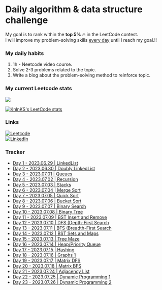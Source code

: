 # Daily algorithm & data structure challenge

My goal is to rank within the **top 5%** :fire: in the LeetCode contest.<br>
I will improve my problem-solving skills <ins>every day</ins> until I reach my goal.:bangbang:



### My daily habits
1. 1h - Neetcode video course.
2. Solve 2-3 problems related to the topic.
3. Write a blog about the problem-solving method to reinforce topic.

### My current Leetcode stats
![](https://badges.peiyuan.ch/leetcode/sorry_but_im_monster/ranking)


[![KnlnKS's LeetCode stats](https://leetcode-stats-six.vercel.app/api?username=sorry_but_im_monster&theme=dark)](https://leetcode.com/sorry_but_im_monster/)
   

### Links
[![Leetcode](https://img.shields.io/badge/-LeetCode-FFA116?style=for-the-badge&logo=LeetCode&logoColor=black)](https://leetcode.com/sorry_but_im_monster/) <br>
[![LinkedIn](https://img.shields.io/badge/LinkedIn-0077B5?style=for-the-badge&logo=linkedin&logoColor=white)](https://www.linkedin.com/in/alisherka7/) 


### Tracker
* <a href="https://github.com/Alisherka7/daily_challange_algorithm/tree/main/challenge/day1">Day 1 - 2023.06.29 | LinkedList</a>
* <a href="https://github.com/Alisherka7/daily_challange_algorithm/tree/main/challenge/day2">Day 2 - 2023.06.30 | Doubly LinkedList</a>
* <a href="https://github.com/Alisherka7/daily_challange_algorithm/tree/main/challenge/day3">Day 3 - 2023.07.01 | Queues</a>
* <a href="https://github.com/Alisherka7/daily_challange_algorithm/tree/main/challenge/day4">Day 4 - 2023.07.02 | Recursion</a>
* <a href="https://github.com/Alisherka7/daily_challange_algorithm/tree/main/challenge/day5">Day 5 - 2023.07.03 | Stacks</a>
* <a href="https://github.com/Alisherka7/daily_challange_algorithm/tree/main/challenge/day6">Day 6 - 2023.07.04 | Merge Sort</a>
* <a href="https://github.com/Alisherka7/daily_challange_algorithm/tree/main/challenge/day7">Day 7 - 2023.07.05 | Quick Sort</a>
* <a href="https://github.com/Alisherka7/daily_challange_algorithm/tree/main/challenge/day8">Day 8 - 2023.07.06 | Bucket Sort</a>
* <a href="https://github.com/Alisherka7/daily_challange_algorithm/tree/main/challenge/day9">Day 9 - 2023.07.07 | Binary Search</a>
* <a href="https://github.com/Alisherka7/daily_challange_algorithm/tree/main/challenge/day10">Day 10 - 2023.07.08 | Binary Tree</a>
* <a href="https://github.com/Alisherka7/daily_challange_algorithm/tree/main/challenge/day11">Day 11 - 2023.07.09 | BST Insert and Remove</a>
* <a href="https://github.com/Alisherka7/daily_challange_algorithm/tree/main/challenge/day12">Day 12 - 2023.07.10 | DFS (Depth-First Search</a>
* <a href="https://github.com/Alisherka7/daily_challange_algorithm/tree/main/challenge/day13">Day 13 - 2023.07.11 | BFS (Breadth-First Search</a>
* <a href="https://github.com/Alisherka7/daily_challange_algorithm/tree/main/challenge/day14">Day 14 - 2023.07.12 | BST Sets and Maps</a>
* <a href="https://github.com/Alisherka7/daily_challange_algorithm/tree/main/challenge/day15">Day 15 - 2023.07.13 | Tree Maze</a>
* <a href="https://github.com/Alisherka7/daily_challange_algorithm/tree/main/challenge/day16">Day 16 - 2023.07.14 | Heap/Priority Queue</a>
* <a href="https://github.com/Alisherka7/daily_challange_algorithm/tree/main/challenge/day17">Day 17 - 2023.07.15 | Hashing</a>
* <a href="https://github.com/Alisherka7/daily_challange_algorithm/tree/main/challenge/day18">Day 18 - 2023.07.16 | Graphs 1</a>
* <a href="https://github.com/Alisherka7/daily_challange_algorithm/tree/main/challenge/day19">Day 19 - 2023.07.17 | Matrix DFS</a>
* <a href="https://github.com/Alisherka7/daily_challange_algorithm/tree/main/challenge/day20">Day 20 - 2023.07.18 | Matrix BFS</a>
* <a href="https://github.com/Alisherka7/daily_challange_algorithm/tree/main/challenge/day21">Day 21 - 2023.07.24 | Adjacency List</a>
* <a href="https://github.com/Alisherka7/daily_challange_algorithm/tree/main/challenge/day22">Day 22 - 2023.07.25 | Dynamic Programming 1</a>
* <a href="https://github.com/Alisherka7/daily_challange_algorithm/tree/main/challenge/day23">Day 23 - 2023.07.26 | Dynamic Programming 2</a>
